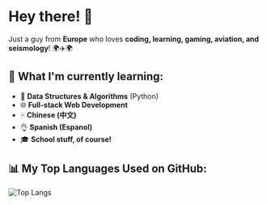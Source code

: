 # Hey there! 👋  

Just a guy from **Europe** who loves **coding, learning, gaming, aviation, and seismology**! 🌍✈️🌍  

## 🚀 What I'm currently learning:  
- 🔹 **Data Structures & Algorithms** (Python)  
- 🌐 **Full-stack Web Development**  
- 🀄 **Chinese (中文)**
- 👌 **Spanish (Espanol)**
- 🎓 **School stuff, of course!**  

## 📊 My Top Languages Used on GitHub:  
![Top Langs](https://github-readme-stats.vercel.app/api/top-langs/?username=Domiko7&layout=compact&bg_color=180,000000,000000&title_color=ffffff&text_color=ffffff)  


